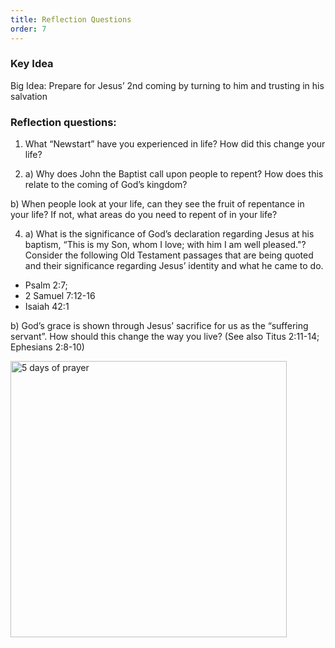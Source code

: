 ```yaml
---
title: Reflection Questions
order: 7
---
```


### Key Idea

Big Idea: Prepare for Jesus’ 2nd coming by turning to him and trusting in his salvation

### Reflection questions:
1. What “Newstart” have you experienced in life? How did this change your life?

2. a) Why does John the Baptist call upon people to repent? How does this relate to the coming of God’s kingdom?

b) When people look at your life, can they see the fruit of repentance in your life? If not, what areas do you need to repent of in your life?

4.    a) What is the significance of God’s declaration regarding Jesus at his baptism, “This is my Son, whom I love; with him I am well pleased."? Consider the following Old Testament passages that are being quoted and their significance regarding Jesus’ identity and what he came to do.

- Psalm 2:7;
- 2 Samuel 7:12-16
- Isaiah 42:1

b) God’s grace is shown through Jesus’ sacrifice for us as the “suffering servant”. How should this change the way you live? (See also Titus 2:11-14; Ephesians 2:8-10)


<img width="442" alt="5 days of prayer" src="https://github.com/user-attachments/assets/dc42661f-2515-45cc-885b-0640fd6f60ed">







